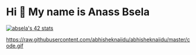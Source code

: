 # Hi 👋 My name is Anass Bsela
[![absela's 42 stats](https://badge.mediaplus.ma/greenbinary/absela)](https://github.com/oakoudad/badge42)


https://raw.githubusercontent.com/abhisheknaiidu/abhisheknaiidu/master/code.gif
